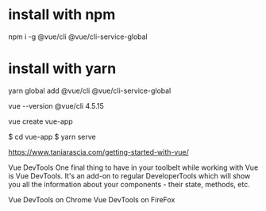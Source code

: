 # install with npm
npm i -g @vue/cli @vue/cli-service-global

# install with yarn
yarn global add @vue/cli @vue/cli-service-global

vue --version
@vue/cli 4.5.15


vue create vue-app


 $ cd vue-app
 $ yarn serve

 https://www.taniarascia.com/getting-started-with-vue/

 Vue DevTools
One final thing to have in your toolbelt while working with Vue is Vue DevTools. It's an add-on to regular DeveloperTools which will show you all the information about your components - their state, methods, etc.

Vue DevTools on Chrome
Vue DevTools on FireFox
